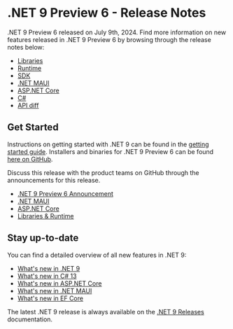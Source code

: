 # .NET 9 Preview 6 - Release Notes

.NET 9 Preview 6 released on July 9th, 2024. Find more information on new features released in .NET 9 Preview 6 by browsing through the release notes below:

* [Libraries](./libraries.md)
* [Runtime](./runtime.md)
* [SDK](./sdk.md)
* [.NET MAUI](./dotnetmaui.md)
* [ASP.NET Core](./aspnetcore.md)
* [C#](./csharp.md)
* [API diff](./api-diff/README.md)

## Get Started

Instructions on getting started with .NET 9 can be found in the [getting started guide](../../get-started.md). Installers and binaries for .NET 9 Preview 6 can be found [here on GitHub](./9.0.0-preview.6.md).

Discuss this release with the product teams on GitHub through the announcements for this release.

* [.NET 9 Preview 6 Announcement](https://aka.ms/dotnet/9/preview6)
* [.NET MAUI](https://github.com/dotnet/maui/discussions/23506)
* [ASP.NET Core](https://github.com/dotnet/aspnetcore/discussions/56690)
* [Libraries & Runtime](https://github.com/dotnet/runtime/discussions/104620)

## Stay up-to-date

You can find a detailed overview of all new features in .NET 9:

* [What's new in .NET 9](https://learn.microsoft.com/dotnet/core/whats-new/dotnet-9/overview)
* [What's new in C# 13](https://learn.microsoft.com/dotnet/csharp/whats-new/csharp-13)
* [What's new in ASP.NET Core](https://learn.microsoft.com/aspnet/core/release-notes/aspnetcore-9.0)
* [What's new in .NET MAUI](https://learn.microsoft.com/dotnet/maui/whats-new/dotnet-9)
* [What's new in EF Core](https://learn.microsoft.com/ef/core/what-is-new/ef-core-9.0/whatsnew)

The latest .NET 9 release is always available on the [.NET 9 Releases](../../README.md) documentation.
